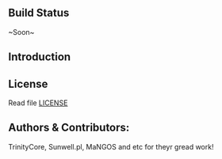 ## Build Status

~Soon~

## Introduction

## License

Read file [LICENSE](LICENSE)


## Authors &amp; Contributors:

TrinityCore, Sunwell.pl, MaNGOS and etc for theyr gread work!